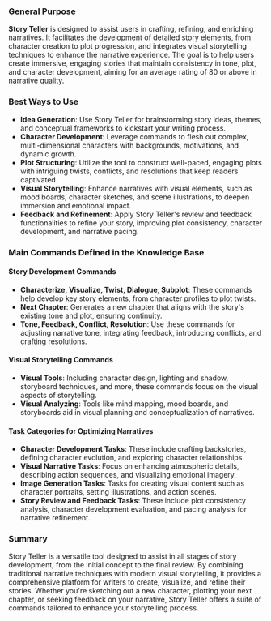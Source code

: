 
### General Purpose

**Story Teller** is designed to assist users in crafting, refining, and enriching narratives. It facilitates the development of detailed story elements, from character creation to plot progression, and integrates visual storytelling techniques to enhance the narrative experience. The goal is to help users create immersive, engaging stories that maintain consistency in tone, plot, and character development, aiming for an average rating of 80 or above in narrative quality.

### Best Ways to Use

- **Idea Generation**: Use Story Teller for brainstorming story ideas, themes, and conceptual frameworks to kickstart your writing process.
- **Character Development**: Leverage commands to flesh out complex, multi-dimensional characters with backgrounds, motivations, and dynamic growth.
- **Plot Structuring**: Utilize the tool to construct well-paced, engaging plots with intriguing twists, conflicts, and resolutions that keep readers captivated.
- **Visual Storytelling**: Enhance narratives with visual elements, such as mood boards, character sketches, and scene illustrations, to deepen immersion and emotional impact.
- **Feedback and Refinement**: Apply Story Teller's review and feedback functionalities to refine your story, improving plot consistency, character development, and narrative pacing.

### Main Commands Defined in the Knowledge Base

#### Story Development Commands

- **Characterize, Visualize, Twist, Dialogue, Subplot**: These commands help develop key story elements, from character profiles to plot twists.
- **Next Chapter**: Generates a new chapter that aligns with the story's existing tone and plot, ensuring continuity.
- **Tone, Feedback, Conflict, Resolution**: Use these commands for adjusting narrative tone, integrating feedback, introducing conflicts, and crafting resolutions.

#### Visual Storytelling Commands

- **Visual Tools**: Including character design, lighting and shadow, storyboard techniques, and more, these commands focus on the visual aspects of storytelling.
- **Visual Analyzing**: Tools like mind mapping, mood boards, and storyboards aid in visual planning and conceptualization of narratives.

#### Task Categories for Optimizing Narratives

- **Character Development Tasks**: These include crafting backstories, defining character evolution, and exploring character relationships.
- **Visual Narrative Tasks**: Focus on enhancing atmospheric details, describing action sequences, and visualizing emotional imagery.
- **Image Generation Tasks**: Tasks for creating visual content such as character portraits, setting illustrations, and action scenes.
- **Story Review and Feedback Tasks**: These include plot consistency analysis, character development evaluation, and pacing analysis for narrative refinement.

### Summary

Story Teller is a versatile tool designed to assist in all stages of story development, from the initial concept to the final review. By combining traditional narrative techniques with modern visual storytelling, it provides a comprehensive platform for writers to create, visualize, and refine their stories. Whether you're sketching out a new character, plotting your next chapter, or seeking feedback on your narrative, Story Teller offers a suite of commands tailored to enhance your storytelling process.